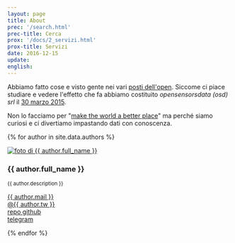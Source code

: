 ```yaml
---
layout: page
title: About
prec: '/search.html'
prec-title: Cerca
prox: '/docs/2_servizi.html'
prox-title: Servizi
date: 2016-12-15
update:
english:
---
```




Abbiamo fatto cose e visto gente nei vari [posti dell'open](https://blog.osd.tools/sod15-%C3%A8-finito-viva-i-dati-a9c2f764a75c#.i4xeezv5v). Siccome ci piace studiare e vedere l'effetto che fa abbiamo costituito *opensensorsdata (osd) srl* il [30 marzo 2015](/documents(statuto)).

Non lo facciamo per "[make the world a better place](https://youtu.be/IXuFrtmOYKg)" ma perché siamo curiosi e ci divertiamo impastando dati con conoscenza.

{% for author in site.data.authors %}
<div class="profile-about">
  <div class="profile-img without-decoration">
    <a href="{{ author.img }}"><img src="{{ author.img }}" alt="foto di {{ author.full_name }}"></a>
  </div>
  <div class="author-info">
    <h3>{{ author.full_name }}</h3> <small>{{ author.description }}</small>
    <p>
      <a href="mailto:{{ author.mail }}">{{ author.mail }}</a><br>
      <a href="http://www.twitter.com/{{ author.tw }}">@{{ author.tw }}</a><br>
      <a href="http://www.github.com/{{ author.tw }}">repo github</a><br>
      <a href="http://www.telegram.com/{{ author.telegram }}">telegram</a><br>
    </p>
  </div>
</div>

{% endfor %}
